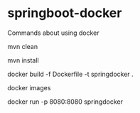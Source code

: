 # springboot-docker

Commands about using docker

mvn clean


mvn install


docker build -f Dockerfile -t springdocker .


docker images


docker run -p 8080:8080 springdocker
